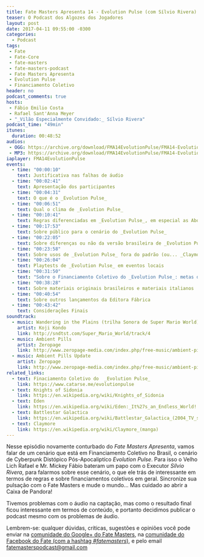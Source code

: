 ```yaml
---
title: Fate Masters Apresenta 14 - Evolution Pulse (com Sílvio Rivera)
teaser: O Podcast dos Algozes dos Jogadores
layout: post
date: 2017-04-11 09:55:00 -0300
categories:
  - Podcast
tags:
 - Fate
 - Fate-Core
 - fate-masters
 - fate-masters-podcast
 - Fate Masters Apresenta
 - Evolution Pulse
 - Financiamento Coletivo
header: no
podcast_comments: true 
hosts:
 - Fábio Emilio Costa
 - Rafael Sant'Anna Meyer
 - "_Vilão Especialmente Convidado:_ Sílvio Rivera"
podcast_time: "49min"
itunes:
  duration: 00:48:52
audios:
 - OGG: https://archive.org/download/FMA14EvolutionPulse/FMA14-EvolutionPulse.ogg
 - MP3: https://archive.org/download/FMA14EvolutionPulse/FMA14-EvolutionPulse.mp3
iaplayer: FMA14EvolutionPulse
events:
  - time: "00:00:10"
    text: Justificativa nas falhas de áudio
  - time: "00:02:41"
    text: Apresentação dos participantes
  - time: "00:04:31"
    text: O que é o _Evolution Pulse_
  - time: "00:06:51"
    text: Qual o clima de _Evolution Pulse_
  - time: "00:10:41"
    text: Regras diferenciadas em _Evolution Pulse_, em especial as Abordagens diferentes para cada tipo de Executor
  - time: "00:17:53"
    text: Sobre público para o cenário do _Evolution Pulse_
  - time: "00:22:05"
    text: Sobre diferenças ou não da versão brasileira de _Evolution Pulse_ em relação à versão brasileira
  - time: "00:23:58"
    text: Sobre usos de _Evolution Pulse_ fora do padrão (ou... _Claymore_ para Fate)
  - time: "00:26:04"
    text: Playtests de _Evolution Pulse_ em eventos locais 
  - time: "00:31:50"
    text: "Sobre o Financiamento Coletivo do _Evolution Pulse_: metas definidas, valores, etc"
  - time: "00:38:28"
    text: Sobre materiais originais brasileiros e materiais italianos
  - time: "00:40:54"
    text: Sobre outros lançamentos da Editora Fábrica
  - time: "00:43:42"
    text: Considerações Finais
soundtrack:
  - music: Wandering in the Plains (trilha Sonora de Super Mario World)
    artist: Koji Kondo 
    link: http://sndtst.com/Super_Mario_World/track/4
  - music: Ambient Pills
    artist: Zeropage
    link: http://www.zeropage-media.com/index.php/free-music/ambient-pills
  - music: Ambient Pills Update
    artist: Zeropage
    link: http://www.zeropage-media.com/index.php/free-music/ambient-pills-update
related_links:
  - text: Finaciamento Coletivo do  _Evolution Pulse_
    link: https://www.catarse.me/evolutionpulse
  - text: Knights of Sidonia
    link: https://en.wikipedia.org/wiki/Knights_of_Sidonia
  - text: Eden
    link: https://en.wikipedia.org/wiki/Eden:_It%27s_an_Endless_World!
  - text: Battlestar Galactica
    link: https://en.wikipedia.org/wiki/Battlestar_Galactica_(2004_TV_series)
  - text: Claymore
    link: https://en.wikipedia.org/wiki/Claymore_(manga)
---
```


Nesse episódio novamente conturbado do _Fate Masters Apresenta_, vamos falar de um cenário que está em Financiamento Coletivo no Brasil, o cenário de Cyberpunk Distópico Pós-Apocaliptíco _Evolution Pulse_. Para isso o  Velho Lich Rafael e Mr. Mickey Fábio bateram um papo com o Executor _Sílvio Rivera_, para falarmos sobre esse cenário, o que ele trás de interessante em termos de regras e sobre financiamentos coletivos em geral. Sincronize sua pulsação com o Fate Masters e mude o mundo... Mas cuidado ao abrir a Caixa de Pandora!

Tivemos problemas com o áudio na captação, mas como o resultado final ficou interessante em termos de conteúdo, e portanto decidimos publicar o podcast mesmo com os problemas de áudio.

Lembrem-se: qualquer  dúvidas, críticas, sugestões  e opiniões você pode enviar na [comunidade do Google+ do Fate Masters][gplus], na [comunidade do Facebook do Fate (com a hashtag _#fatemasters_)][fb], e pelo email <fatemasterspodcast@gmail.com>


[gplus]: https://plus.google.com/communities/100913016060492249875
[fb]: https://www.facebook.com/groups/faterpgbrasil/
[spaces]: https://goo.gl/spaces/gFqsaUsaSJN1boHH9
